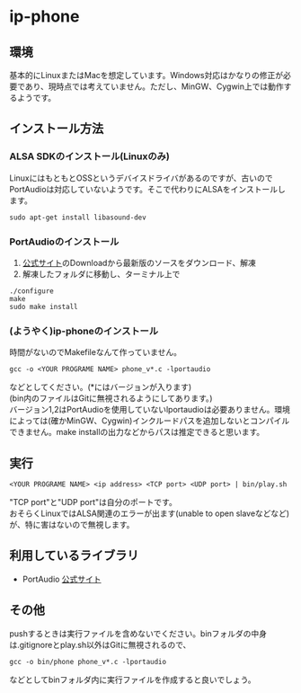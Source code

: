 # ip-phone

## 環境
基本的にLinuxまたはMacを想定しています。Windows対応はかなりの修正が必要であり、現時点では考えていません。ただし、MinGW、Cygwin上では動作するようです。

## インストール方法
### ALSA SDKのインストール(Linuxのみ)
LinuxにはもともとOSSというデバイスドライバがあるのですが、古いのでPortAudioは対応していないようです。そこで代わりにALSAをインストールします。
```
sudo apt-get install libasound-dev
```

### PortAudioのインストール
1. [公式サイト](http://www.portaudio.com/)のDownloadから最新版のソースをダウンロード、解凍
2. 解凍したフォルダに移動し、ターミナル上で  
```
./configure  
make  
sudo make install
```

### (ようやく)ip-phoneのインストール
時間がないのでMakefileなんて作っていません。
```
gcc -o <YOUR PROGRAME NAME> phone_v*.c -lportaudio
```
などとしてください。(\*にはバージョンが入ります)  
(bin内のファイルはGitに無視されるようにしてあります。)  
バージョン1,2はPortAudioを使用していないlportaudioは必要ありません。環境によっては(確かMinGW、Cygwin)インクルードパスを追加しないとコンパイルできません。make installの出力などからパスは推定できると思います。

## 実行
```
<YOUR PROGRAME NAME> <ip address> <TCP port> <UDP port> | bin/play.sh  
```
"TCP port"と"UDP port"は自分のポートです。  
おそらくLinuxではALSA関連のエラーが出ます(unable to open slaveなどなど)が、特に害はないので無視します。

## 利用しているライブラリ
- PortAudio
[公式サイト](http://www.portaudio.com/)

## その他
pushするときは実行ファイルを含めないでください。binフォルダの中身は.gitignoreとplay.sh以外はGitに無視されるので、
```
gcc -o bin/phone phone_v*.c -lportaudio
```
などとしてbinフォルダ内に実行ファイルを作成すると良いでしょう。

